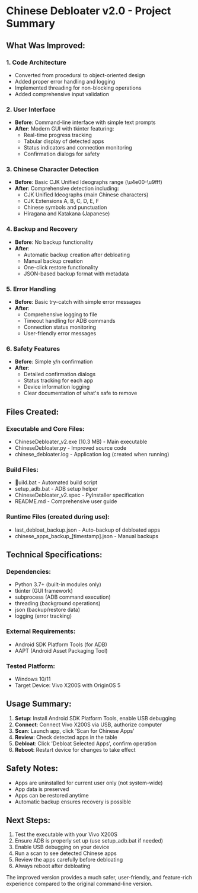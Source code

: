# Chinese Debloater v2.0 - Project Summary

## What Was Improved:

### 1. Code Architecture
- Converted from procedural to object-oriented design
- Added proper error handling and logging
- Implemented threading for non-blocking operations
- Added comprehensive input validation

### 2. User Interface
- **Before**: Command-line interface with simple text prompts
- **After**: Modern GUI with tkinter featuring:
  - Real-time progress tracking
  - Tabular display of detected apps
  - Status indicators and connection monitoring
  - Confirmation dialogs for safety

### 3. Chinese Character Detection
- **Before**: Basic CJK Unified Ideographs range (\u4e00-\u9fff)
- **After**: Comprehensive detection including:
  - CJK Unified Ideographs (main Chinese characters)
  - CJK Extensions A, B, C, D, E, F
  - Chinese symbols and punctuation
  - Hiragana and Katakana (Japanese)

### 4. Backup and Recovery
- **Before**: No backup functionality
- **After**: 
  - Automatic backup creation after debloating
  - Manual backup creation
  - One-click restore functionality
  - JSON-based backup format with metadata

### 5. Error Handling
- **Before**: Basic try-catch with simple error messages
- **After**:
  - Comprehensive logging to file
  - Timeout handling for ADB commands
  - Connection status monitoring
  - User-friendly error messages

### 6. Safety Features
- **Before**: Simple y/n confirmation
- **After**:
  - Detailed confirmation dialogs
  - Status tracking for each app
  - Device information logging
  - Clear documentation of what's safe to remove

## Files Created:

### Executable and Core Files:
- ChineseDebloater_v2.exe (10.3 MB) - Main executable
- ChineseDebloater.py - Improved source code
- chinese_debloater.log - Application log (created when running)

### Build Files:
- uild.bat - Automated build script
- setup_adb.bat - ADB setup helper
- ChineseDebloater_v2.spec - PyInstaller specification
- README.md - Comprehensive user guide

### Runtime Files (created during use):
- last_debloat_backup.json - Auto-backup of debloated apps
- chinese_apps_backup_[timestamp].json - Manual backups

## Technical Specifications:

### Dependencies:
- Python 3.7+ (built-in modules only)
- tkinter (GUI framework)
- subprocess (ADB command execution)
- threading (background operations)
- json (backup/restore data)
- logging (error tracking)

### External Requirements:
- Android SDK Platform Tools (for ADB)
- AAPT (Android Asset Packaging Tool)

### Tested Platform:
- Windows 10/11
- Target Device: Vivo X200S with OriginOS 5

## Usage Summary:

1. **Setup**: Install Android SDK Platform Tools, enable USB debugging
2. **Connect**: Connect Vivo X200S via USB, authorize computer
3. **Scan**: Launch app, click 'Scan for Chinese Apps'
4. **Review**: Check detected apps in the table
5. **Debloat**: Click 'Debloat Selected Apps', confirm operation
6. **Reboot**: Restart device for changes to take effect

## Safety Notes:
- Apps are uninstalled for current user only (not system-wide)
- App data is preserved
- Apps can be restored anytime
- Automatic backup ensures recovery is possible

## Next Steps:
1. Test the executable with your Vivo X200S
2. Ensure ADB is properly set up (use setup_adb.bat if needed)
3. Enable USB debugging on your device
4. Run a scan to see detected Chinese apps
5. Review the apps carefully before debloating
6. Always reboot after debloating

The improved version provides a much safer, user-friendly, and feature-rich experience compared to the original command-line version.
